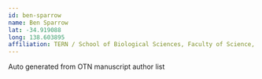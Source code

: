 ```yaml
---
id: ben-sparrow
name: Ben Sparrow
lat: -34.919088
long: 138.603895
affiliation: TERN / School of Biological Sciences, Faculty of Science, The University of Adelaide, Adelaide, Australia
---
```


Auto generated from OTN manuscript author list
